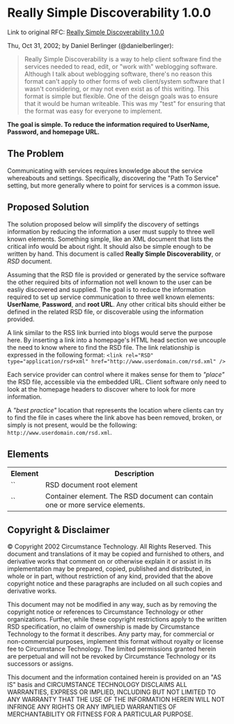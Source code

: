 # Really Simple Discoverability 1.0.0

Link to original RFC: [Really Simple Discoverability 1.0.0](http://archipelago.phrasewise.com/rsd)

Thu, Oct 31, 2002; by Daniel Berlinger (@danielberlinger):
> Really Simple Discoverability is a way to help client software find the services needed to read, edit, or "work with" weblogging software. 
> Although I talk about weblogging software, there's no reason this format can't apply to other forms of web client/system software that I wasn't considering, or may not even exist as of this writing. 
> This format is simple but flexible. One of the deisgn goals was to ensure that it would be human writeable. 
> This was my "test" for ensuring that the format was easy for everyone to implement.

**The goal is simple. To reduce the information required to UserName, Password, and homepage URL.**

## The Problem

Communicating with services requires knowledge about the service whereabouts and settings.
Specifically, discovering the "Path To Service" setting, but more generally where to point for services is a common issue.

## Proposed Solution

The solution proposed below will simplify the discovery of settings information by reducing the information a user must supply to three well known elements. 
Something simple, like an XML document that lists the critical info would be about right. It should also be simple enough to be written by hand. 
This document is called **Really Simple Discoverability**, or *RSD* document.

Assuming that the RSD file is provided or generated by the service software the other required bits of information not well known to the user can be easliy discovered and supplied.
The goal is to reduce the information required to set up service communication to three well known elements: **UserName**, **Password**, and **root URL**. 
Any other critical bits should either be defined in the related RSD file, or discoverable using the information provided.

A link similar to the RSS link burried into blogs would serve the purpose here.
By inserting a link into a homepage's HTML head section we uncouple the need to know where to find the RSD file. 
The link relationship is expressed in the following format:
```<link rel="RSD" type="application/rsd+xml" href="http://www.userdomain.com/rsd.xml" />```

Each service provider can control where it makes sense for them to *"place"* the RSD file, accessible via the embedded URL.
Client software only need to look at the homepage headers to discover where to look for more information.

A *"best practice"* location that represents the location where clients can try to find the file in cases where the link above has been removed, broken, or simply is not present, would be the following:
`http://www.userdomain.com/rsd.xml`.

## Elements

<table>
<tr>
<th>Element</th>
<th>Description</th>
</tr>
<tr>
<td>
`<rsd>`
</td>
<td>
RSD document root element
</td>
</tr>
<tr>
<td>
`<service>`
</td>
<td>
Container element. The RSD document can contain one or more service elements.
</td>
</tr>
</table>

## Copyright & Disclaimer

© Copyright 2002 Circumstance Technology. All Rights Reserved. This document and translations of it may be copied and furnished to others, and derivative works that comment on or otherwise explain it or assist in its implementation may be prepared, copied, published and distributed, in whole or in part, without restriction of any kind, provided that the above copyright notice and these paragraphs are included on all such copies and derivative works.

This document may not be modified in any way, such as by removing the copyright notice or references to Circumstance Technology or other organizations. Further, while these copyright restrictions apply to the written RSD specification, no claim of ownership is made by Circumstance Technology to the format it describes. Any party may, for commercial or non-commercial purposes, implement this format without royalty or license fee to Circumstance Technology. The limited permissions granted herein are perpetual and will not be revoked by Circumstance Technology or its successors or assigns.

This document and the information contained herein is provided on an "AS IS" basis and CIRCUMSTANCE TECHNOLOGY DISCLAIMS ALL WARRANTIES, EXPRESS OR IMPLIED, INCLUDING BUT NOT LIMITED TO ANY WARRANTY THAT THE USE OF THE INFORMATION HEREIN WILL NOT INFRINGE ANY RIGHTS OR ANY IMPLIED WARRANTIES OF MERCHANTABILITY OR FITNESS FOR A PARTICULAR PURPOSE.
